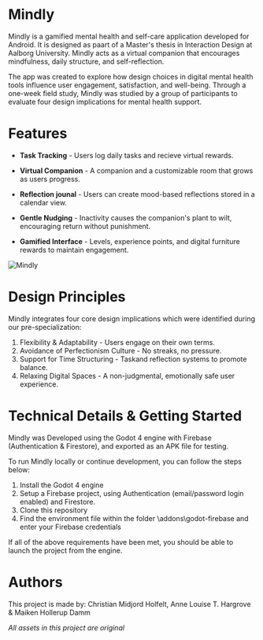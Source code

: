 # Mindly
Mindly is a gamified mental health and self-care application developed for Android. It is designed as paart of a Master's thesis in Interaction Design at Aalborg University. Mindly acts as a virtual companion that encourages mindfulness, daily structure, and self-reflection.

The app was created to explore how design choices in digital mental health tools influence user engagement, satisfaction, and well-being. Through a one-week field study, Mindly was studied by a group of participants to evaluate four design implications for mental health support.

# Features
- **Task Tracking** - Users log daily tasks and recieve virtual rewards.
  
- **Virtual Companion** - A companion and a customizable room that grows as users progress.

- **Reflection jounal** - Users can create mood-based reflections stored in a calendar view.

- **Gentle Nudging** - Inactivity causes the companion's plant to wilt, encouraging return without punishment.

- **Gamified Interface** - Levels, experience points, and digital furniture rewards to maintain engagement.

![Mindly](https://github.com/user-attachments/assets/e36c9cb8-67b6-4f38-bc35-44c8fe04acf8)


# Design Principles
Mindly integrates four core design implications which were identified during our pre-specialization:
1. Flexibility & Adaptability - Users engage on their own terms.
2. Avoidance of Perfectionism Culture - No streaks, no pressure.
3. Support for Time Structuring - Taskand reflection systems to promote balance.
4. Relaxing Digital Spaces - A non-judgmental, emotionally safe user experience.

# Technical Details & Getting Started
Mindly was Developed using the Godot 4 engine with Firebase (Authentication & Firestore), and exported as an APK file for testing.

To run Mindly locally or continue development, you can follow the steps below:
1. Install the Godot 4 engine
2. Setup a Firebase project, using Authentication (email/password login enabled) and Firestore.
3. Clone this repository
4. Find the environment file within the folder \addons\godot-firebase and enter your Firebase credentials

If all of the above requirements have been met, you should be able to launch the project from the engine.

# Authors
This project is made by:
Christian Midjord Holfelt, Anne Louise T. Hargrove & Maiken Hollerup Damm

*All assets in this project are original*
